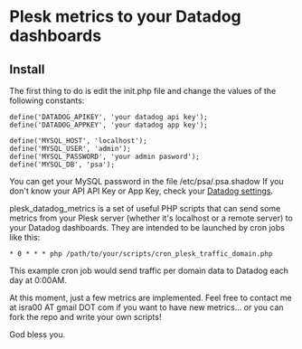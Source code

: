 Plesk metrics to your Datadog dashboards
========================================

Install
-------

The first thing to do is edit the init.php file and change the values of the following constants:

    define('DATADOG_APIKEY', 'your datadog api key');
    define('DATADOG_APPKEY', 'your datadog app key');

    define('MYSQL_HOST', 'localhost');
    define('MYSQL_USER', 'admin');
    define('MYSQL_PASSWORD', 'your admin pasword');
    define('MYSQL_DB', 'psa');

You can get your MySQL password in the file /etc/psa/.psa.shadow
If you don't know your API API Key or App Key, check your [Datadog settings](https://app.datadoghq.com/account/settings#api).

plesk_datadog_metrics is a set of useful PHP scripts that can send some metrics from your Plesk server (whether it's localhost or a remote server) to your Datadog dashboards. They are intended to be launched by cron jobs like this:

    * 0 * * * php /path/to/your/scripts/cron_plesk_traffic_domain.php

This example cron job would send traffic per domain data to Datadog each day at 0:00AM.

At this moment, just a few metrics are implemented. Feel free to contact me at isra00 AT gmail DOT com if you want to have new metrics... or you can fork the repo and write your own scripts!

God bless you.

